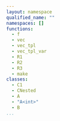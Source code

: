 ```yaml
---
layout: namespace
qualified_name: ""
namespaces: []
functions:
  - f
  - vec
  - vec_tpl
  - vec_tpl_var
  - R1
  - R2
  - R3
  - make
classes:
  - C1
  - CNested
  - A
  - "A<int>"
  - B
...
```

